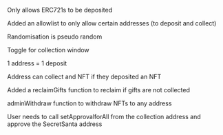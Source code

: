 
 Only allows ERC721s to be deposited
 
 Added an allowlist to only allow certain addresses (to deposit and collect)
 
 Randomisation is pseudo random
 
 Toggle for collection window
 
 1 address = 1 deposit 
 
 Address can collect and NFT if they deposited an NFT
 
 Added a reclaimGifts function to reclaim if gifts are not collected
 
 adminWithdraw function to withdraw NFTs to any address
 
 User needs to call setApprovalforAll from the collection address and approve the SecretSanta address
